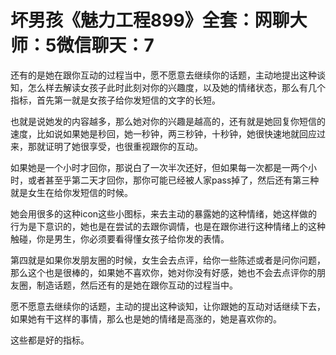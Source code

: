 # 坏男孩《魅力工程899》全套：网聊大师：5微信聊天：7

还有的是她在跟你互动的过程当中，愿不愿意去继续你的话题，主动地提出这种谈知，怎么样去解读女孩子此时此刻对你的兴趣度，以及她的情绪状态，那么有几个指标，首先第一就是女孩子给你发短信的文字的长短。

也就是说她发的内容越多，那么她对你的兴趣是越高的，还有就是她回复你短信的速度，比如说如果她是秒回，她一秒钟，两三秒钟，十秒钟，她很快速地就回应过来，那就证明了她很享受，也很重视跟你的互动。

如果她是一个小时才回你，那说白了一次半次还好，但如果每一次都是一两个小时，或者甚至乎第二天才回你，那你可能已经被人家pass掉了，然后还有第三种就是女生在给你发短信的时候。

她会用很多的这种icon这些小图标，来去主动的暴露她的这种情绪，她这样做的行为是下意识的，她也是在尝试的去跟你调情，也是在跟你进行这种情绪上的这种触碰，你是男生，你必须要看得懂女孩子给你发的表情。

第四就是如果你发朋友圈的时候，女生会去点评，给你一些陈述或者是问你问题，那么这个也是很棒的，如果她不喜欢你，她对你没有好感，她也不会去点评你的朋友圈，制造话题，然后还有的是她在跟你互动的过程当中。

愿不愿意去继续你的话题，主动的提出这种谈知，让你跟她的互动对话继续下去，如果她有干这样的事情，那么也是她的情绪是高涨的，她是喜欢你的。

这些都是好的指标。